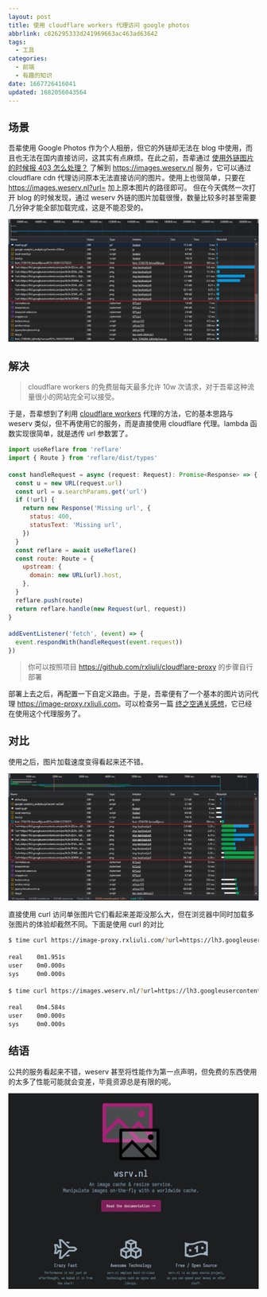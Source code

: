 ```yaml
---
layout: post
title: 使用 cloudflare workers 代理访问 google photos
abbrlink: c826295333d241969663ac463ad63642
tags:
  - 工具
categories:
  - 前端
  - 有趣的知识
date: 1667726416041
updated: 1682056043564
---
```


## 场景

吾辈使用 Google Photos 作为个人相册，但它的外链却无法在 blog 中使用，而且也无法在国内直接访问，这其实有点麻烦。在此之前，吾辈通过 [使用外链图片的时候报 403 怎么处理？](https://blog.csdn.net/kaimo313/article/details/119649989) 了解到 <https://images.weserv.nl> 服务，它可以通过 cloudflare cdn 代理访问原本无法直接访问的图片。使用上也很简单，只要在 <https://images.weserv.nl?url=> 加上原本图片的路径即可。
但在今天偶然一次打开 blog 的时候发现，通过 weserv 外链的图片加载很慢，数量比较多时甚至需要几分钟才能全部加载完成，这是不能忍受的。

![1667745493673.png](/resources/347adbd7a2f44629abb6d1258f75ac49.png)

## 解决

> cloudflare workers 的免费层每天最多允许 10w 次请求，对于吾辈这种流量很小的网站完全可以接受。

于是，吾辈想到了利用 [cloudflare workers](https://workers.cloudflare.com/) 代理的方法，它的基本思路与 weserv 类似，但不再使用它的服务，而是直接使用 cloudflare 代理。lambda 函数实现很简单，就是透传 url 参数罢了。

```js
import useReflare from 'reflare'
import { Route } from 'reflare/dist/types'

const handleRequest = async (request: Request): Promise<Response> => {
  const u = new URL(request.url)
  const url = u.searchParams.get('url')
  if (!url) {
    return new Response('Missing url', {
      status: 400,
      statusText: 'Missing url',
    })
  }
  const reflare = await useReflare()
  const route: Route = {
    upstream: {
      domain: new URL(url).host,
    },
  }
  reflare.push(route)
  return reflare.handle(new Request(url, request))
}

addEventListener('fetch', (event) => {
  event.respondWith(handleRequest(event.request))
})
```

> 你可以按照项目 <https://github.com/rxliuli/cloudflare-proxy> 的步骤自行部署

部署上去之后，再配置一下自定义路由。于是，吾辈便有了一个基本的图片访问代理 <https://image-proxy.rxliuli.com>。可以检查另一篇 [终之空通关感想](/p/7a436b6754e4484db517fc002532d94d)，它已经在使用这个代理服务了。

## 对比

使用之后，图片加载速度变得看起来还不错。

![1667745662310.png](/resources/ac26ab6a729f4cd3b4ea5c2bc9eee18a.png)

直接使用 curl 访问单张图片它们看起来差距没那么大，但在浏览器中同时加载多张图片的体验却截然不同。下面是使用 curl 的对比

```sh
$ time curl https://image-proxy.rxliuli.com/?url=https://lh3.googleusercontent.com/pw/AL9nZEUmvKBtRxGeG-J-0oVDVmdZccu0E0_HiDHaMPlvWBLp1v2wjaA152s9FxkIRFZROAChN-tYgimcK-ZYBFD_KGya40RzSKfDTVJqvoXjg5CsBmAaJPurSPdDmaDm6Bcunj4IxL_YPBnwtH0h7XdwaUxN=w1600-h1200-no

real    0m1.951s
user    0m0.000s
sys     0m0.000s

$ time curl https://images.weserv.nl/?url=https://lh3.googleusercontent.com/pw/AL9nZEUmvKBtRxGeG-J-0oVDVmdZccu0E0_HiDHaMPlvWBLp1v2wjaA152s9FxkIRFZROAChN-tYgimcK-ZYBFD_KGya40RzSKfDTVJqvoXjg5CsBmAaJPurSPdDmaDm6Bcunj4IxL_YPBnwtH0h7XdwaUxN=w1600-h1200-no

real    0m4.584s
user    0m0.000s
sys     0m0.000s
```

## 结语

公共的服务看起来不错，weserv 甚至将性能作为第一点声明，但免费的东西使用的太多了性能可能就会变差，毕竟资源总是有限的呢。

![1667746013873.png](/resources/4bc71ba715f048b5b5d7beb7bb93cd56.png)
